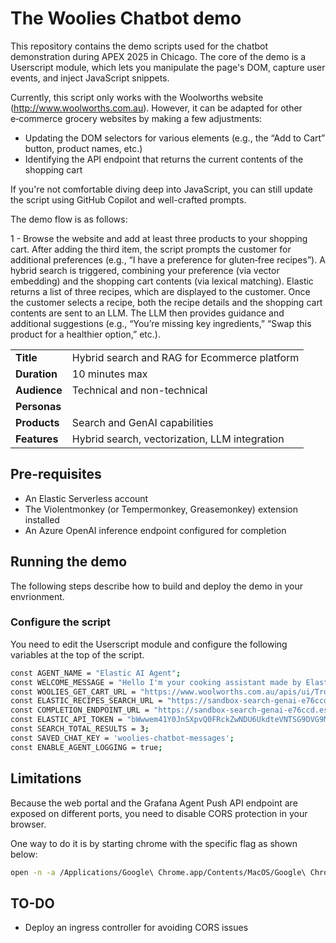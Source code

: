 # The Woolies Chatbot demo
This repository contains the demo scripts used for the chatbot demonstration during APEX 2025 in Chicago. The core of the demo is a Userscript module, which lets you manipulate the page's DOM, capture user events, and inject JavaScript snippets.

Currently, this script only works with the Woolworths website (http://www.woolworths.com.au). However, it can be adapted for other e‑commerce grocery websites by making a few adjustments:
- Updating the DOM selectors for various elements (e.g., the “Add to Cart” button, product names, etc.)
- Identifying the API endpoint that returns the current contents of the shopping cart

If you're not comfortable diving deep into JavaScript, you can still update the script using GitHub Copilot and well-crafted prompts.

The demo flow is as follows:

1 - Browse the website and add at least three products to your shopping cart.
After adding the third item, the script prompts the customer for additional preferences (e.g., “I have a preference for gluten‑free recipes”).
A hybrid search is triggered, combining your preference (via vector embedding) and the shopping cart contents (via lexical matching).
Elastic returns a list of three recipes, which are displayed to the customer.
Once the customer selects a recipe, both the recipe details and the shopping cart contents are sent to an LLM.
The LLM then provides guidance and additional suggestions (e.g., “You’re missing key ingredients,” “Swap this product for a healthier option,” etc.).

|              |                                                                                 |
|--------------|---------------------------------------------------------------------------------|
| __Title__    | Hybrid search and RAG for Ecommerce platform                                    |
| __Duration__ | 10 minutes max                                                                  |
| __Audience__ | Technical and non-technical                                                     |
| __Personas__ |                                                                                 |
| __Products__ | Search and GenAI capabilities                                                   |
| __Features__ | Hybrid search, vectorization, LLM integration                                   |

## Pre-requisites
- An Elastic Serverless account
- The Violentmonkey (or Tempermonkey, Greasemonkey) extension installed
- An Azure OpenAI inference endpoint configured for completion

## Running the demo
The following steps describe how to build and deploy the demo in your envrionment.

### Configure the script
You need to edit the Userscript module and configure the following variables at the top of the script.
```sh
const AGENT_NAME = "Elastic AI Agent";
const WELCOME_MESSAGE = "Hello I'm your cooking assistant made by Elastic for Woolies.";
const WOOLIES_GET_CART_URL = "https://www.woolworths.com.au/apis/ui/Trolley";
const ELASTIC_RECIPES_SEARCH_URL = "https://sandbox-search-genai-e76ccd.es.us-east-1.aws.elastic.cloud/cooking-recipes/_search";
const COMPLETION_ENDPOINT_URL = "https://sandbox-search-genai-e76ccd.es.us-east-1.aws.elastic.cloud/_inference/completion/azureopenai-completion-63bknfmstid";
const ELASTIC_API_TOKEN = "bWwwem41Y0JnSXpvQ0FRckZwNDU6UkdteVNTSG9DVG9MYmVaamt0RDVYUQ==";
const SEARCH_TOTAL_RESULTS = 3;
const SAVED_CHAT_KEY = 'woolies-chatbot-messages';
const ENABLE_AGENT_LOGGING = true;
 ```
 
## Limitations
Because the web portal and the Grafana Agent Push API endpoint are exposed on different ports, you need to disable CORS protection in your browser.

One way to do it is by starting chrome with the specific flag as shown below:

```sh
open -n -a /Applications/Google\ Chrome.app/Contents/MacOS/Google\ Chrome --args --user-data-dir="/tmp/chrome_dev_test" --disable-web-security
```

## TO-DO
- Deploy an ingress controller for avoiding CORS issues